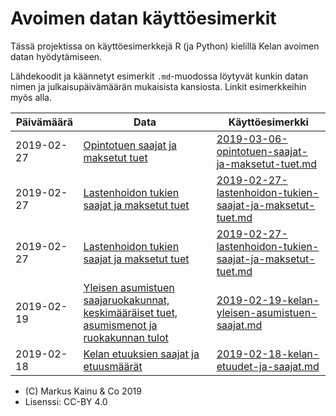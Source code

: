 Avoimen datan käyttöesimerkit
=========================================

Tässä projektissa on käyttöesimerkkejä R (ja Python) kielillä Kelan avoimen datan hyödytämiseen.

Lähdekoodit ja käännetyt esimerkit `.md`-muodossa löytyvät kunkin datan nimen ja julkaisupäivämäärän mukaisista kansiosta. Linkit esimerkkeihin myös alla.


| Päivämäärä | Data                     | Käyttöesimerkki        |
| ---------- | -------------------      | ---------------------- |
| 2019-02-27   | [Opintotuen saajat ja maksetut tuet](https://beta.avoindata.fi/data/fi/dataset/opintotuen-saajat-ja-maksetut-tuet) | [2019-03-06-opintotuen-saajat-ja-maksetut-tuet.md](2019-03-06-opintotuen-saajat-ja-maksetut-tuet/2019-03-06-opintotuen-saajat-ja-maksetut-tuet.md) |
| 2019-02-27   | [Lastenhoidon tukien saajat ja maksetut tuet](https://beta.avoindata.fi/data/fi/dataset/lastenhoidon-tukien-saajat-ja-maksetut-tuet) | [2019-02-27-lastenhoidon-tukien-saajat-ja-maksetut-tuet.md](2019-02-27-lastenhoidon-tukien-saajat-ja-maksetut-tuet/2019-02-27-lastenhoidon-tukien-saajat-ja-maksetut-tuet.md) |
| 2019-02-27   | [Lastenhoidon tukien saajat ja maksetut tuet](https://beta.avoindata.fi/data/fi/dataset/lastenhoidon-tukien-saajat-ja-maksetut-tuet) | [2019-02-27-lastenhoidon-tukien-saajat-ja-maksetut-tuet.md](2019-02-27-lastenhoidon-tukien-saajat-ja-maksetut-tuet/2019-02-27-lastenhoidon-tukien-saajat-ja-maksetut-tuet.md) |
| 2019-02-19   | [Yleisen asumistuen saajaruokakunnat, keskimääräiset tuet, asumismenot ja ruokakunnan tulot](https://beta.avoindata.fi/data/fi/dataset/kelan-yleisen-asumistuen-saajat) | [2019-02-19-kelan-yleisen-asumistuen-saajat.md](2019-02-19-kelan-yleisen-asumistuen-saajat/2019-02-19-kelan-yleisen-asumistuen-saajat.md) |
| 2019-02-18   | [Kelan etuuksien saajat ja etuusmäärät](https://beta.avoindata.fi/data/fi/dataset/kelan-etuudet-ja-saajat) | [2019-02-18-kelan-etuudet-ja-saajat.md](2019-02-18-kelan-etuudet-ja-saajat/2019-02-18-kelan-etuudet-ja-saajat.md) |


- (C) Markus Kainu & Co 2019
- Lisenssi: CC-BY 4.0

